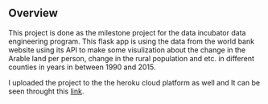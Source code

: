 ## Overview
This project is done as the milestone project for the data incubator data engineering program. This flask app is using the data from the world bank website using its API to make some visulization about the change in the Arable land per person, change in the rural population and etc. in different counties in years in between 1990 and 2015.

I uploaded the project to the the heroku cloud platform as well and It can be seen throught this 
[link](https://my-app-shawn1.herokuapp.com).

